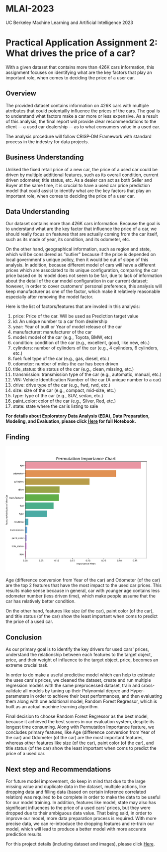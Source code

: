 # MLAI-2023
UC Berkeley Machine Learning and Artificial Intelligence 2023

# Practical Application Assignment 2: What drives the price of a car?

With a given dataset that contains more than 426K cars information, this assignment focuses on identifying what are the key factors that play an important role, when comes to deciding the price of a user car.

## Overview

The provided dataset contains information on 426K cars with multiple atrributes that could potentailly influence the prices of the cars. The goal is to understand what factors make a car more or less expensive. As a result of this analysis, the final report will provide clear recommendations to the client -- a used car dealership -- as to what consumers value in a used car.

The analysis procedure will follow CRISP-DM Framework with standard process in the indestry for data projects.

## Business Understanding

Unliked the fixed retail price of a new car, the price of a used car could be driven by multiple additional features, such as its overall condition, current driven odometer, title status, etc. As a dealer can act as both Seller and Buyer at the same time, it is crucial to have a used car price prediction model that could assist to identify what are the key factors that play an important role, when comes to deciding the price of a user car.

## Data Understanding

Our dataset contains more than 426K cars information. Because the goal is to understand what are the key factor that influence the price of a car, we should really focus on features that are actually coming from the car itself, such as its made of year, its condition, and its odometer, etc.

On the other hand, geographical information, such as region and state, which will be considered as "outlier" because if the price is depended on local government's unique policy, then it would be out of slope of this analysis. In addition, because different model of cars will have a different prices which are associated to its unique configuration, comparing the car price based on its model does not seem to be fair, due to lack of information about the detail of the car model configuration in our current dataset; however, in order to cover customers' personal preference, this analysis will keep manufacturer as one of the factor, which make it relatively reasonable especially after removing the model factor.

Here is the list of factors/features that are involed in this analysis:

1. price: Price of the car. Will be used as Prediction target value
2. id: An unique number to a car from dealership
3. year: Year of built or Year of model release of the car
4. manufacturer: manufacturer of the car
5. model: model of the car (e.g., Toyota, BMW, etc)
6. condition: condition of the car (e.g., excellent, good, like new, etc.)
7. cylinders: number of cylinders of the car (e.g., 4 cylinders, 6 cylinders, etc.)
8. fuel: fuel type of the car (e.g., gas, diesel, etc.)
9. odometer: number of miles the car has been driven
10. title_status: title status of the car (e.g., clean, missing, etc.)
11. transmission: transmission type of the car (e.g., automatic, manual, etc.)
12. VIN: Vehicle Identification Number of the car (A unique number to a car)
13. drive: drive type of the car (e.g., fwd, rwd, etc.)
14. size: size of the car (e.g., compact, mid-size, etc.)
15. type: type of the car (e.g., SUV, sedan, etc.)
16. paint_color: color of the car (e.g., Silver, Red, etc.)
17. state: state where the car is listing to sale

**For details about Exploratory Data Analysis (EDA), Data Preparation, Modeling, and Evaluation, please click [Here](https://github.com/jasonszz/MLAI-2023/blob/main/Module_11_Practical_Application_2/Module_11_prompt_II_JasonSU_v3_Final.ipynb) for full Notebook.**

## Finding

![Alt text](https://github.com/jasonszz/MLAI-2023/blob/main/Module_11_Practical_Application_2/images/Plot_important_features_from_permutation_importance.png)

Age (difference conversion from Year of the car) and Odometer (of the car) are the top 2 features that have the most impact to the used car prices. This results make sense because in general, car with younger age contains less odometer number (less driven time), which make people assume that the car has relatively better condition.

On the other hand, features like size (of the car), paint color (of the car), and title status (of the car) show the least important when coms to predict the price of a used car.

## Conclusion

As our primary goal is to identify the key drivers for used cars' prices, understand the relationship between each features to the target object, price, and their weight of influence to the target object, price, becomes an extreme crucial task.

In order to do make a useful predictive model which can help to estimate the uses cars's prices, we cleaned the dataset, create and run multiple regression models with the same preprocessed dataset, train and cross-validate all models by tuning up their Polynomial degree and Hyper-parameters in order to achieve their best performances, and then evaluating them along with one additional model, Random Forest Regressor, which is built as an actual machine learning algorithm.

Final decision to choose Random Forest Regressor as the best model, because it achieved the best scores in our evaluation system, despite its longest time consuming. Along with Permutation Importance feature, we concludes primary features, like Age (difference conversion from Year of the car) and Odometer (of the car) are the most important features, whereas other features like size (of the car), paint color (of the car), and title status (of the car) show the least important when coms to predict the price of a used car.

## Next step and Recommendations

For future model improvement, do keep in mind that due to the large missing value and duplicate data in the dataset, multiple actions, like dropping data and filling data (based on certain inference correlated relation) was required to be complete in order to make the data to be useful for our model training. In addition, features like model, state may also has significant influences to the price of a used cars' prices, but they were dropped due to their ambiguous data value. That being said, in order to improve our model, more data preparation process is required. With more precise data, we can re-introduce the dropping features and re-train our model, which will lead to produce a better model with more accurate prediction results.

For this project details (including dataset and images), please click [Here](https://github.com/jasonszz/MLAI-2023/tree/main/Module_11_Practical_Application_2).
